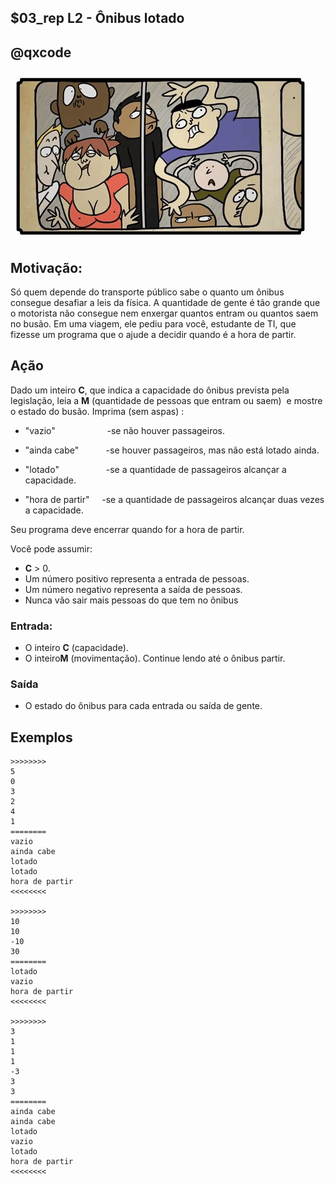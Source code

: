 ## $03_rep L2 - Ônibus lotado
## @qxcode

![](__capa.jpg)

## Motivação:

Só quem depende do transporte público sabe o quanto um ônibus consegue desafiar a leis da física.
A quantidade de gente é tão grande que o motorista não consegue nem enxergar quantos entram ou quantos saem no busão.
Em uma viagem, ele pediu para você, estudante de TI, que fizesse um programa que o ajude a decidir quando é a hora de partir.

## Ação

Dado um inteiro **C**, que indica a capacidade do ônibus prevista pela legislação,
leia a **M** (quantidade de pessoas que entram ou saem)  e mostre o estado do busão.
Imprima (sem aspas) :

* "vazio"                     -se não houver passageiros.

* "ainda cabe"           -se houver passageiros, mas não está lotado ainda.
* "lotado"                   -se a quantidade de passageiros alcançar a capacidade.
* "hora de partir"     -se a quantidade de passageiros alcançar duas vezes a capacidade.

Seu programa deve encerrar quando for a hora de partir.

Você pode assumir:

* **C** > 0.
* Um número positivo representa a entrada de pessoas.
* Um número negativo representa a saída de pessoas.
* Nunca vão sair mais pessoas do que tem no ônibus

### Entrada:

* O inteiro **C** (capacidade).
* O inteiro**M** (movimentação). Continue lendo até o ônibus partir.

### Saída

* O estado do ônibus para cada entrada ou saída de gente.

## Exemplos

```
>>>>>>>>
5
0
3
2
4
1
========
vazio
ainda cabe
lotado
lotado
hora de partir
<<<<<<<<

>>>>>>>>
10
10
-10
30
========
lotado
vazio
hora de partir
<<<<<<<<

>>>>>>>>
3
1
1
1
-3
3
3
========
ainda cabe
ainda cabe
lotado
vazio
lotado
hora de partir
<<<<<<<<
```

#

